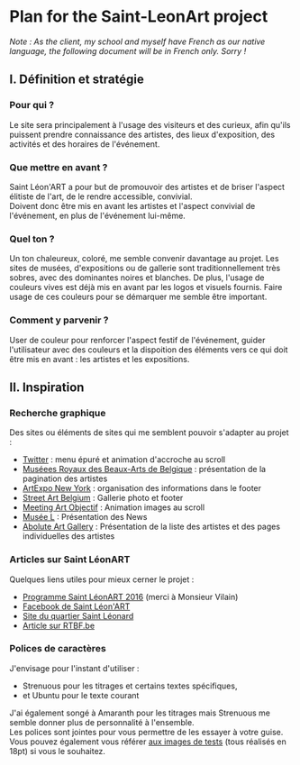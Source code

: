 # Plan for the Saint-LeonArt project

*Note : As the client, my school and myself have French as our native language, the following document will be in French only. Sorry !*

## I. Définition et stratégie
### Pour qui ?
Le site sera principalement à l'usage des visiteurs et des curieux, afin qu'ils puissent prendre connaissance des artistes, des lieux d'exposition, des activités et des horaires de l'événement.
### Que mettre en avant ?
Saint Léon'ART a pour but de promouvoir des artistes et de briser l'aspect élitiste de l'art, de le rendre accessible, convivial.  
Doivent donc être mis en avant les artistes et l'aspect convivial de l'événement, en plus de l'événement lui-même.
### Quel ton ?
Un ton chaleureux, coloré, me semble convenir davantage au projet. Les sites de musées, d'expositions ou de gallerie sont traditionnellement très sobres, avec des dominantes noires et blanches. De plus, l'usage de couleurs vives est déjà mis en avant par les logos et visuels fournis. Faire usage de ces couleurs pour se démarquer me semble être important.
### Comment y parvenir ?
User de couleur pour renforcer l'aspect festif de l'événement, guider l'utilisateur avec des couleurs et la dispoition des éléments vers ce qui doit être mis en avant : les artistes et les expositions.

## II. Inspiration
### Recherche graphique
Des sites ou éléments de sites qui me semblent pouvoir s'adapter au projet :
- [Twitter](https://twitter.com/?lang=fr) : menu épuré et animation d'accroche au scroll
- [Muséees Royaux des Beaux-Arts de Belgique](https://www.fine-arts-museum.be/fr/la-collection) : présentation de la pagination des artistes
- [ArtExpo New York](http://artexponewyork.com/) : organisation des informations dans le footer
- [Street Art Belgium](http://www.streetartbelgium.com/) : Gallerie photo et footer
- [Meeting Art Objectif](http://meetingartobjectif.com/) : Animation images au scroll
- [Musée L](http://www.museel.be/en) : Présentation des News
- [Abolute Art Gallery](http://www.absoluteartgallery.com/fr/Artists) : Présentation de la liste des artistes et des pages individuelles des artistes

### Articles sur Saint LéonART
Quelques liens utiles pour mieux cerner le projet :
- [Programme Saint LéonART 2016](https://www.dropbox.com/s/rsp1zhll9u8amtt/138_saint_leonart_programme_6.pdf) (merci à Monsieur Vilain)
- [Facebook de Saint Léon'ART](https://www.facebook.com/Saint.Leon.Art/)
- [Site du quartier Saint Léonard](http://www.saint-leonard.be/)  
- [Article sur RTBF.be](https://www.rtbf.be/info/regions/liege/detail_liege-saint-leon-art-un-parcours-artistique-melant-artistes-et-habitants-du-quartier?id=9385430)

### Polices de caractères
J'envisage pour l'instant d'utiliser :
- Strenuous pour les titrages et certains textes spécifiques,
- et Ubuntu pour le texte courant

J'ai également songé à Amaranth pour les titrages mais Strenuous me semble donner plus de personnalité à l'ensemble.  
Les polices sont jointes pour vous permettre de les essayer à votre guise. Vous pouvez également vous référer [aux images de tests](https://github.com/TanguyScholtes/Saint-LeonArt/tree/master/plan/fonts-images) (tous réalisés en 18pt) si vous le souhaitez.
